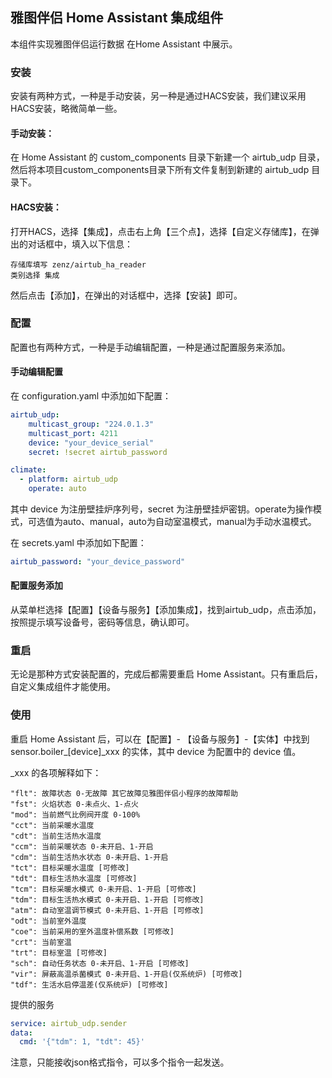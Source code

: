 ## 雅图伴侣 Home Assistant 集成组件

本组件实现雅图伴侣运行数据 在Home Assistant 中展示。

### 安装

安装有两种方式，一种是手动安装，另一种是通过HACS安装，我们建议采用HACS安装，略微简单一些。

#### 手动安装：

在 Home Assistant 的 custom_components 目录下新建一个 airtub_udp 目录，然后将本项目custom_components目录下所有文件复制到新建的 airtub_udp 目录下。

#### HACS安装：

打开HACS，选择【集成】，点击右上角【三个点】，选择【自定义存储库】，在弹出的对话框中，填入以下信息：
```
存储库填写 zenz/airtub_ha_reader
类别选择 集成
```
然后点击【添加】，在弹出的对话框中，选择【安装】即可。

### 配置

配置也有两种方式，一种是手动编辑配置，一种是通过配置服务来添加。

#### 手动编辑配置

在 configuration.yaml 中添加如下配置：
```yaml
airtub_udp:
    multicast_group: "224.0.1.3"
    multicast_port: 4211
    device: "your_device_serial"
    secret: !secret airtub_password

climate:
  - platform: airtub_udp
    operate: auto
```
其中 device 为注册壁挂炉序列号，secret 为注册壁挂炉密钥。operate为操作模式，可选值为auto、manual，auto为自动室温模式，manual为手动水温模式。

在 secrets.yaml 中添加如下配置：
```yaml
airtub_password: "your_device_password"
```

#### 配置服务添加

从菜单栏选择【配置】【设备与服务】【添加集成】，找到airtub_udp，点击添加，按照提示填写设备号，密码等信息，确认即可。


### 重启 

无论是那种方式安装配置的，完成后都需要重启 Home Assistant。只有重启后，自定义集成组件才能使用。

### 使用

重启 Home Assistant 后，可以在【配置】- 【设备与服务】-【实体】中找到 sensor.boiler_[device]_xxx 的实体，其中 device 为配置中的 device 值。

_xxx 的各项解释如下：
```
"flt": 故障状态 0-无故障 其它故障见雅图伴侣小程序的故障帮助
"fst": 火焰状态 0-未点火、1-点火
"mod": 当前燃气比例阀开度 0-100%
"cct": 当前采暖水温度
"cdt": 当前生活热水温度
"ccm": 当前采暖状态 0-未开启、1-开启
"cdm": 当前生活热水状态 0-未开启、1-开启
"tct": 目标采暖水温度 [可修改]
"tdt": 目标生活热水温度 [可修改]
"tcm": 目标采暖水模式 0-未开启、1-开启 [可修改]
"tdm": 目标生活热水模式 0-未开启、1-开启 [可修改]
"atm": 自动室温调节模式 0-未开启、1-开启 [可修改]
"odt": 当前室外温度
"coe": 当前采用的室外温度补偿系数 [可修改]
"crt": 当前室温
"trt": 目标室温 [可修改]
"sch": 自动任务状态 0-未开启、1-开启 [可修改]
"vir": 屏蔽高温杀菌模式 0-未开启、1-开启(仅系统炉) [可修改]
"tdf": 生活水启停温差(仅系统炉) [可修改]
```

提供的服务
```yaml
service: airtub_udp.sender
data:
  cmd: '{"tdm": 1, "tdt": 45}'
```
注意，只能接收json格式指令，可以多个指令一起发送。